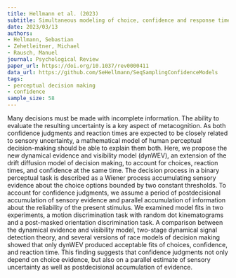 ```yaml
---
title: Hellmann et al. (2023)
subtitle: Simultaneous modeling of choice, confidence and response time in visual perception
date: 2023/03/13
authors:
- Hellmann, Sebastian
- Zehetleitner, Michael
- Rausch, Manuel
journal: Psychological Review
paper_url: https://doi.org/10.1037/rev0000411
data_url: https://github.com/SeHellmann/SeqSamplingConfidenceModels
tags:
- perceptual decision making
- confidence
sample_size: 58
---
```


Many decisions must be made with incomplete information. The ability to evaluate the resulting uncertainty is a key aspect of metacognition. As both confidence judgments and reaction times are expected to be closely related to sensory uncertainty, a mathematical model of human perceptual decision-making should be able to explain them both. Here, we propose the new dynamical evidence and visibility model (dynWEV), an extension of the drift diffusion model of decision making, to account for choices, reaction times, and confidence at the same time. The decision process in a binary perceptual task is described as a Wiener process accumulating sensory evidence about the choice options bounded by two constant thresholds. To account for confidence judgments, we assume a period of postdecisional accumulation of sensory evidence and parallel accumulation of information about the reliability of the present stimulus. We examined model fits in two experiments, a motion discrimination task with random dot kinematograms and a post-masked orientation discrimination task. A comparison between the dynamical evidence and visibility model, two-stage dynamical signal detection theory, and several versions of race models of decision making showed that only dynWEV produced acceptable fits of choices, confidence, and reaction time. This finding suggests that confidence judgments not only depend on choice evidence, but also on a parallel estimate of sensory uncertainty as well as postdecisional accumulation of evidence.
